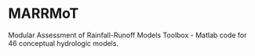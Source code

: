 # MARRMoT
Modular Assessment of Rainfall-Runoff Models Toolbox - Matlab code for 46 conceptual hydrologic models.


